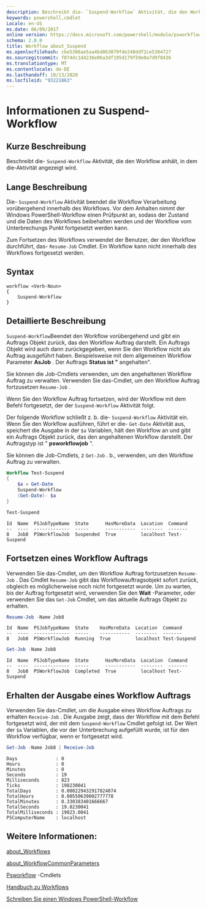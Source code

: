 ```yaml
---
description: Beschreibt die- `Suspend-Workflow` Aktivität, die den Workflow anhält, in dem die-Aktivität angezeigt wird.
keywords: powershell,cmdlet
Locale: en-US
ms.date: 06/09/2017
online version: https://docs.microsoft.com/powershell/module/psworkflow/about/about_suspend-workflow?view=powershell-5.1&WT.mc_id=ps-gethelp
schema: 2.0.0
title: Workflow about_Suspend
ms.openlocfilehash: cbe5386ae5aa4bd863079fde240ddf2ce5384727
ms.sourcegitcommit: f874dc1d4236e06a3df195d179f59e0a7d9f8436
ms.translationtype: MT
ms.contentlocale: de-DE
ms.lasthandoff: 10/13/2020
ms.locfileid: "93221863"
---
```

# <a name="about-suspend-workflow"></a>Informationen zu Suspend-Workflow

## <a name="short-description"></a>Kurze Beschreibung

Beschreibt die- `Suspend-Workflow` Aktivität, die den Workflow anhält, in dem die-Aktivität angezeigt wird.

## <a name="long-description"></a>Lange Beschreibung

Die- `Suspend-Workflow` Aktivität beendet die Workflow Verarbeitung vorübergehend innerhalb des Workflows. Vor dem Anhalten nimmt der Windows PowerShell-Workflow einen Prüfpunkt an, sodass der Zustand und die Daten des Workflows beibehalten werden und der Workflow vom Unterbrechungs Punkt fortgesetzt werden kann.

Zum Fortsetzen des Workflows verwendet der Benutzer, der den Workflow durchführt, das- `Resume-Job` Cmdlet. Ein Workflow kann nicht innerhalb des Workflows fortgesetzt werden.

## <a name="syntax"></a>Syntax

```
workflow <Verb-Noun>
{
    Suspend-Workflow
}
```

## <a name="detailed-description"></a>Detaillierte Beschreibung

`Suspend-Workflow`Beendet den Workflow vorübergehend und gibt ein Auftrags Objekt zurück, das den Workflow Auftrag darstellt. Ein Auftrags Objekt wird auch dann zurückgegeben, wenn Sie den Workflow nicht als Auftrag ausgeführt haben. Beispielsweise mit dem allgemeinen Workflow Parameter **AsJob** . Der Auftrags **Status ist "** angehalten".

Sie können die Job-Cmdlets verwenden, um den angehaltenen Workflow Auftrag zu verwalten. Verwenden Sie das-Cmdlet, um den Workflow Auftrag fortzusetzen `Resume-Job` .

Wenn Sie den Workflow Auftrag fortsetzen, wird der Workflow mit dem Befehl fortgesetzt, der der `Suspend-Workflow` Aktivität folgt.

Der folgende Workflow schließt z. b. die- `Suspend-Workflow` Aktivität ein.
Wenn Sie den Workflow ausführen, führt er die- `Get-Date` Aktivität aus, speichert die Ausgabe in der `$a` Variablen, hält den Workflow an und gibt ein Auftrags Objekt zurück, das den angehaltenen Workflow darstellt. Der Auftragstyp ist " **psworkflowjob** ".

Sie können die Job-Cmdlets, z `Get-Job` . b., verwenden, um den Workflow Auftrag zu verwalten.

```powershell
Workflow Test-Suspend
{
    $a = Get-Date
    Suspend-Workflow
    (Get-Date)- $a
}

Test-Suspend
```

```Output
Id  Name  PSJobTypeName  State      HasMoreData  Location  Command
--  ----  -------------  -----      -----------  --------  -------
8   Job8  PSWorkflowJob  Suspended  True         localhost Test-Suspend
```

## <a name="resuming-a-workflow-job"></a>Fortsetzen eines Workflow Auftrags

Verwenden Sie das-Cmdlet, um den Workflow Auftrag fortzusetzen `Resume-Job` . Das Cmdlet `Resume-Job` gibt das Workflowauftragsobjekt sofort zurück, obgleich es möglicherweise noch nicht fortgesetzt wurde. Um zu warten, bis der Auftrag fortgesetzt wird, verwenden Sie den **Wait** -Parameter, oder verwenden Sie das `Get-Job` Cmdlet, um das aktuelle Auftrags Objekt zu erhalten.

```powershell
Resume-Job -Name Job8
```

```Output
Id  Name  PSJobTypeName  State    HasMoreData  Location  Command
--  ----  -------------  -----    -----------  --------  -------
8   Job8  PSWorkflowJob  Running  True         localhost Test-Suspend
```

```powershell
Get-Job -Name Job8
```

```Output
Id  Name  PSJobTypeName  State      HasMoreData  Location  Command
--  ----  -------------  -----      -----------  --------  -------
8   Job8  PSWorkflowJob  Completed  True         localhost Test-Suspend
```

## <a name="getting-the-output-of-a-workflow-job"></a>Erhalten der Ausgabe eines Workflow Auftrags

Verwenden Sie das-Cmdlet, um die Ausgabe eines Workflow Auftrags zu erhalten `Receive-Job` . Die Ausgabe zeigt, dass der Workflow mit dem Befehl fortgesetzt wird, der mit dem `Suspend-Workflow` Cmdlet gefolgt ist. Der Wert der `$a` Variablen, die vor der Unterbrechung aufgefüllt wurde, ist für den Workflow verfügbar, wenn er fortgesetzt wird.

```powershell
Get-Job -Name Job8 | Receive-Job
```

```Output
Days              : 0
Hours             : 0
Minutes           : 0
Seconds           : 19
Milliseconds      : 823
Ticks             : 198230041
TotalDays         : 0.000229432917824074
TotalHours        : 0.00550639002777778
TotalMinutes      : 0.330383401666667
TotalSeconds      : 19.8230041
TotalMilliseconds : 19823.0041
PSComputerName    : localhost
```

## <a name="see-also"></a>Weitere Informationen:

[about_Workflows](about_Workflows.md)

[about_WorkflowCommonParameters](about_WorkflowCommonParameters.md)

[Psworkflow](xref:PSWorkflow) -Cmdlets

[Handbuch zu Workflows](/previous-versions/powershell/scripting/components/workflows-guide)

[Schreiben Sie einen Windows PowerShell-Workflow](/previous-versions/powershell/scripting/developer/workflow/writing-a-windows-powershell-workflow)
